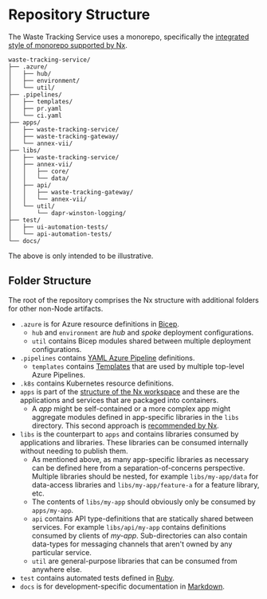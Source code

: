 # Repository Structure

The Waste Tracking Service uses a monorepo, specifically the [integrated style
of monorepo supported by Nx][1].

```
waste-tracking-service/
├── .azure/
│   ├── hub/
│   ├── environment/
│   └── util/
├── .pipelines/
│   ├── templates/
│   ├── pr.yaml
│   └── ci.yaml
├── apps/
│   ├── waste-tracking-service/
│   ├── waste-tracking-gateway/
│   └── annex-vii/
├── libs/
│   ├── waste-tracking-service/
│   ├── annex-vii/
│   │   ├── core/
│   │   └── data/
│   ├── api/
│   │   ├── waste-tracking-gateway/
│   │   └── annex-vii/
│   └── util/
│       └── dapr-winston-logging/
├── test/
│   ├── ui-automation-tests/
│   └── api-automation-tests/
└── docs/
```

The above is only intended to be illustrative.

## Folder Structure

The root of the repository comprises the Nx structure with additional folders
for other non-Node artifacts.

- `.azure` is for Azure resource definitions in [Bicep][2].
  - `hub` and `environment` are _hub_ and _spoke_ deployment configurations.
  - `util` contains Bicep modules shared between multiple deployment
    configurations.
- `.pipelines` contains [YAML Azure Pipeline][3] definitions.
  - `templates` contains [Templates][4] that are used by multiple top-level
    Azure Pipelines.
- `.k8s` contains Kubernetes resource definitions.
- `apps` is part of the [structure of the Nx workspace][5] and these are the
  applications and services that are packaged into containers.
  - A _app_ might be self-contained or a more complex app might aggregate
    modules defined in app-specific libraries in the `libs` directory. This
    second approach is [recommended by Nx][6].
- `libs` is the counterpart to `apps` and contains libraries consumed by
  applications and libraries. These libraries can be consumed internally without
  needing to publish them.
  - As mentioned above, as many app-specific libraries as necessary can be
    defined here from a separation-of-concerns perspective. Multiple libraries
    should be nested, for example `libs/my-app/data` for data-access libraries
    and `libs/my-app/feature-a` for a feature library, etc.
  - The contents of `libs/my-app` should obviously only be consumed by
    `apps/my-app`.
  - `api` contains API type-definitions that are statically shared between
    services. For example `libs/api/my-app` contains definitions consumed by
    clients of _my-app_. Sub-directories can also contain data-types for
    messaging channels that aren't owned by any particular service.
  - `util` are general-purpose libraries that can be consumed from anywhere
    else.
- `test` contains automated tests defined in [Ruby][7].
- `docs` is for development-specific documentation in [Markdown][8].

[1]: https://nx.dev/concepts/integrated-vs-package-based#integrated-repos
[2]: https://learn.microsoft.com/en-us/azure/azure-resource-manager/bicep/overview
[3]: https://learn.microsoft.com/en-us/azure/devops/pipelines/yaml-schema/
[4]: https://learn.microsoft.com/en-us/azure/devops/pipelines/process/templates
[5]: https://nx.dev/more-concepts/applications-and-libraries
[6]: https://nx.dev/more-concepts/applications-and-libraries#mental-model
[7]: https://www.ruby-lang.org/en/
[8]: https://www.markdownguide.org/basic-syntax/
